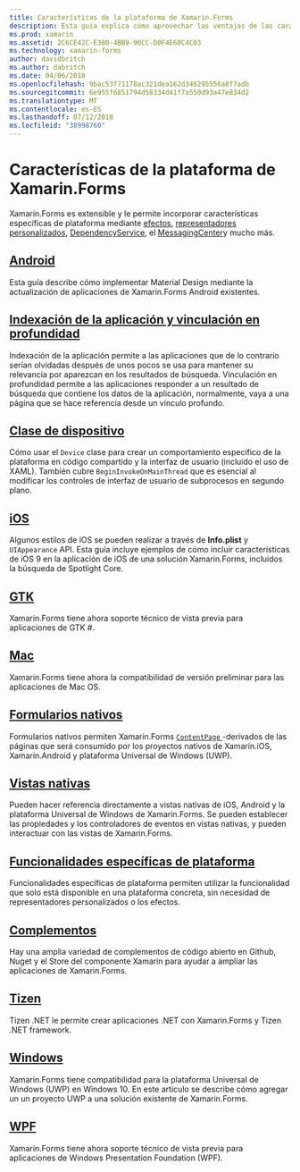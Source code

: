 ```yaml
---
title: Características de la plataforma de Xamarin.Forms
description: Esta guía explica cómo aprovechar las ventajas de las características específicas de plataforma en las aplicaciones de Xamarin.Forms mediante una variedad de técnicas.
ms.prod: xamarin
ms.assetid: 2C6CE42C-E380-4BB9-90CC-D0F4E60C4C03
ms.technology: xamarin-forms
author: davidbritch
ms.author: dabritch
ms.date: 04/06/2018
ms.openlocfilehash: 9bac53f71178ac321dea162d346295556a8f7adb
ms.sourcegitcommit: 6e955f6851794d58334d41f7a550d93a47e834d2
ms.translationtype: MT
ms.contentlocale: es-ES
ms.lasthandoff: 07/12/2018
ms.locfileid: "38998760"
---
```

# <a name="xamarinforms-platform-features"></a>Características de la plataforma de Xamarin.Forms

Xamarin.Forms es extensible y le permite incorporar características específicas de plataforma mediante [efectos](~/xamarin-forms/app-fundamentals/effects/index.md), [representadores personalizados](~/xamarin-forms/app-fundamentals/custom-renderer/index.md), [DependencyService](~/xamarin-forms/app-fundamentals/dependency-service/index.md), el [MessagingCenter](~/xamarin-forms/app-fundamentals/messaging-center.md)y mucho más.

## <a name="androidandroidindexmd"></a>[Android](android/index.md)

Esta guía describe cómo implementar Material Design mediante la actualización de aplicaciones de Xamarin.Forms Android existentes.

## <a name="application-indexing-and-deep-linkingdeep-linkingmd"></a>[Indexación de la aplicación y vinculación en profundidad](deep-linking.md)

Indexación de la aplicación permite a las aplicaciones que de lo contrario serían olvidadas después de unos pocos se usa para mantener su relevancia por aparezcan en los resultados de búsqueda. Vinculación en profundidad permite a las aplicaciones responder a un resultado de búsqueda que contiene los datos de la aplicación, normalmente, vaya a una página que se hace referencia desde un vínculo profundo.

## <a name="device-classdevicemd"></a>[Clase de dispositivo](device.md)

Cómo usar el `Device` clase para crear un comportamiento específico de la plataforma en código compartido y la interfaz de usuario (incluido el uso de XAML). También cubre `BeginInvokeOnMainThread` que es esencial al modificar los controles de interfaz de usuario de subprocesos en segundo plano.

## <a name="iosiosindexmd"></a>[iOS](ios/index.md)

Algunos estilos de iOS se pueden realizar a través de **Info.plist** y `UIAppearance` API. Esta guía incluye ejemplos de cómo incluir características de iOS 9 en la aplicación de iOS de una solución Xamarin.Forms, incluidos la búsqueda de Spotlight Core.

## <a name="gtkgtkmd"></a>[GTK](gtk.md)

Xamarin.Forms tiene ahora soporte técnico de vista previa para aplicaciones de GTK #.

## <a name="macmacmd"></a>[Mac](mac.md)

Xamarin.Forms tiene ahora la compatibilidad de versión preliminar para las aplicaciones de Mac OS.

## <a name="native-formsnative-formsmd"></a>[Formularios nativos](native-forms.md)

Formularios nativos permiten Xamarin.Forms [ `ContentPage` ](xref:Xamarin.Forms.ContentPage)-derivados de las páginas que será consumido por los proyectos nativos de Xamarin.iOS, Xamarin.Android y plataforma Universal de Windows (UWP).

## <a name="native-viewsnative-viewsindexmd"></a>[Vistas nativas](native-views/index.md)

Pueden hacer referencia directamente a vistas nativas de iOS, Android y la plataforma Universal de Windows de Xamarin.Forms. Se pueden establecer las propiedades y los controladores de eventos en vistas nativas, y pueden interactuar con las vistas de Xamarin.Forms.

## <a name="platform-specificsplatform-specificsindexmd"></a>[Funcionalidades específicas de plataforma](platform-specifics/index.md)

Funcionalidades específicas de plataforma permiten utilizar la funcionalidad que solo está disponible en una plataforma concreta, sin necesidad de representadores personalizados o los efectos.

## <a name="pluginspluginsmd"></a>[Complementos](plugins.md)

Hay una amplia variedad de complementos de código abierto en Github, Nuget y el Store del componente Xamarin para ayudar a ampliar las aplicaciones de Xamarin.Forms.

## <a name="tizentizenmd"></a>[Tizen](tizen.md)

Tizen .NET le permite crear aplicaciones .NET con Xamarin.Forms y Tizen .NET framework.

## <a name="windowswindowsindexmd"></a>[Windows](windows/index.md)

Xamarin.Forms tiene compatibilidad para la plataforma Universal de Windows (UWP) en Windows 10. En este artículo se describe cómo agregar un un proyecto UWP a una solución existente de Xamarin.Forms.

## <a name="wpfwpfmd"></a>[WPF](wpf.md)

Xamarin.Forms tiene ahora soporte técnico de vista previa para aplicaciones de Windows Presentation Foundation (WPF).
